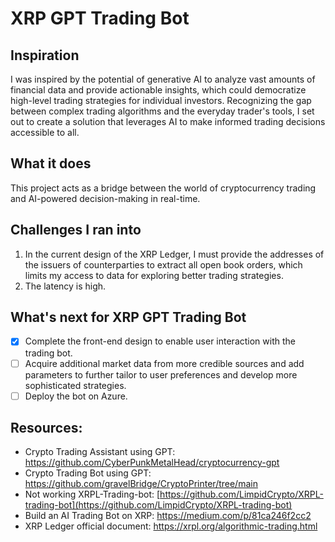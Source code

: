 # XRP GPT Trading Bot

## Inspiration

I was inspired by the potential of generative AI to analyze vast amounts of financial data and provide actionable insights, which could democratize high-level trading strategies for individual investors. Recognizing the gap between complex trading algorithms and the everyday trader's tools, I set out to create a solution that leverages AI to make informed trading decisions accessible to all.

## What it does

This project acts as a bridge between the world of cryptocurrency trading and AI-powered decision-making in real-time. 

## Challenges I ran into

1. In the current design of the XRP Ledger, I must provide the addresses of the issuers of counterparties to extract all open book orders, which limits my access to data for exploring better trading strategies.
2. The latency is high.

## What's next for XRP GPT Trading Bot

- [x] Complete the front-end design to enable user interaction with the trading bot.
- [ ] Acquire additional market data from more credible sources and add parameters to further tailor to user preferences and develop more sophisticated strategies.
- [ ] Deploy the bot on Azure.

## Resources:
- Crypto Trading Assistant using GPT: https://github.com/CyberPunkMetalHead/cryptocurrency-gpt
- Crypto Trading Bot using GPT: https://github.com/gravelBridge/CryptoPrinter/tree/main
- Not working XRPL-Trading-bot: [https://github.com/LimpidCrypto/XRPL-trading-bot](https://github.com/LimpidCrypto/XRPL-trading-bot)
- Build an AI Trading Bot on XRP: https://medium.com/p/81ca246f2cc2
- XRP Ledger official document: https://xrpl.org/algorithmic-trading.html
